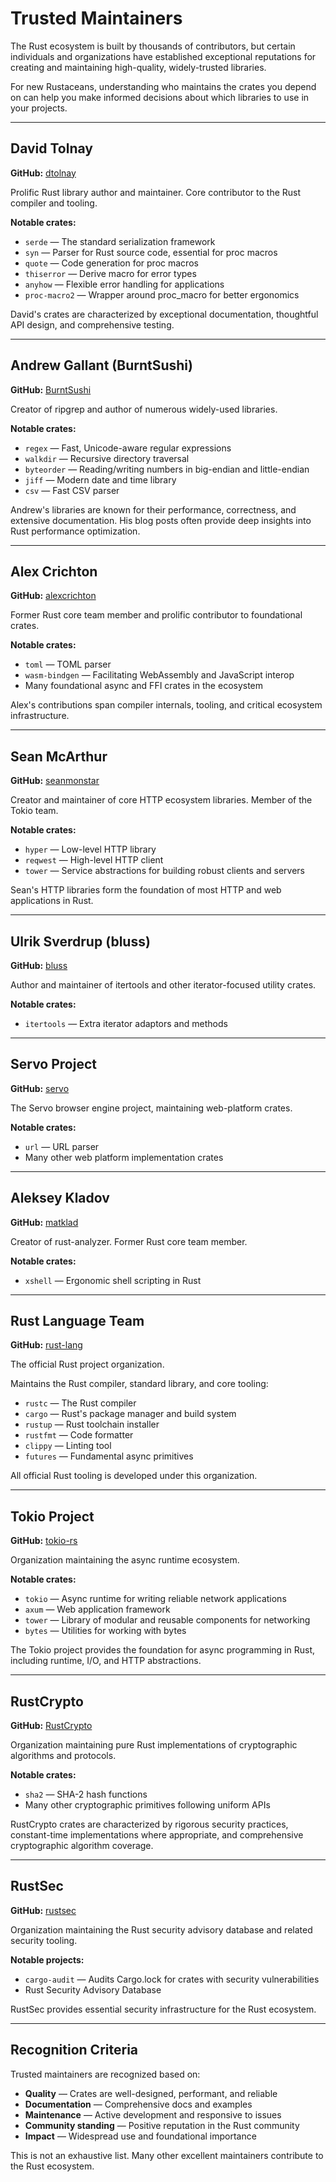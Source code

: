 # Trusted Maintainers

The Rust ecosystem is built by thousands of contributors,
but certain individuals and organizations have established
exceptional reputations for creating and maintaining
high-quality, widely-trusted libraries.

For new Rustaceans, understanding who maintains the crates
you depend on can help you make informed decisions
about which libraries to use in your projects.

---

## <a id="dtolnay"></a> David Tolnay

**GitHub:** [dtolnay](https://github.com/dtolnay)

Prolific Rust library author and maintainer.
Core contributor to the Rust compiler and tooling.

**Notable crates:**
- `serde` — The standard serialization framework
- `syn` — Parser for Rust source code, essential for proc macros
- `quote` — Code generation for proc macros
- `thiserror` — Derive macro for error types
- `anyhow` — Flexible error handling for applications
- `proc-macro2` — Wrapper around proc_macro for better ergonomics

David's crates are characterized by exceptional documentation,
thoughtful API design, and comprehensive testing.

---

## <a id="burntsushi"></a> Andrew Gallant (BurntSushi)

**GitHub:** [BurntSushi](https://github.com/BurntSushi)

Creator of ripgrep and author of numerous widely-used libraries.

**Notable crates:**
- `regex` — Fast, Unicode-aware regular expressions
- `walkdir` — Recursive directory traversal
- `byteorder` — Reading/writing numbers in big-endian and little-endian
- `jiff` — Modern date and time library
- `csv` — Fast CSV parser

Andrew's libraries are known for their performance,
correctness, and extensive documentation.
His blog posts often provide deep insights into Rust performance optimization.

---

## <a id="alexcrichton"></a> Alex Crichton

**GitHub:** [alexcrichton](https://github.com/alexcrichton)

Former Rust core team member and prolific contributor to foundational crates.

**Notable crates:**
- `toml` — TOML parser
- `wasm-bindgen` — Facilitating WebAssembly and JavaScript interop
- Many foundational async and FFI crates in the ecosystem

Alex's contributions span compiler internals, tooling,
and critical ecosystem infrastructure.

---

## <a id="seanmonstar"></a> Sean McArthur

**GitHub:** [seanmonstar](https://github.com/seanmonstar)

Creator and maintainer of core HTTP ecosystem libraries.
Member of the Tokio team.

**Notable crates:**
- `hyper` — Low-level HTTP library
- `reqwest` — High-level HTTP client
- `tower` — Service abstractions for building robust clients and servers

Sean's HTTP libraries form the foundation of most HTTP
and web applications in Rust.

---

## <a id="bluss"></a> Ulrik Sverdrup (bluss)

**GitHub:** [bluss](https://github.com/bluss)

Author and maintainer of itertools and other iterator-focused utility crates.

**Notable crates:**
- `itertools` — Extra iterator adaptors and methods

---

## <a id="servo"></a> Servo Project

**GitHub:** [servo](https://github.com/servo)

The Servo browser engine project, maintaining web-platform crates.

**Notable crates:**
- `url` — URL parser
- Many other web platform implementation crates

---

## <a id="matklad"></a> Aleksey Kladov

**GitHub:** [matklad](https://github.com/matklad)

Creator of rust-analyzer. Former Rust core team member.

**Notable crates:**
- `xshell` — Ergonomic shell scripting in Rust

---

## <a id="rust-lang"></a> Rust Language Team

**GitHub:** [rust-lang](https://github.com/rust-lang)

The official Rust project organization.

Maintains the Rust compiler, standard library, and core tooling:
- `rustc` — The Rust compiler
- `cargo` — Rust's package manager and build system
- `rustup` — Rust toolchain installer
- `rustfmt` — Code formatter
- `clippy` — Linting tool
- `futures` — Fundamental async primitives

All official Rust tooling is developed under this organization.

---

## <a id="tokio-rs"></a> Tokio Project

**GitHub:** [tokio-rs](https://github.com/tokio-rs)

Organization maintaining the async runtime ecosystem.

**Notable crates:**
- `tokio` — Async runtime for writing reliable network applications
- `axum` — Web application framework
- `tower` — Library of modular and reusable components for networking
- `bytes` — Utilities for working with bytes

The Tokio project provides the foundation for async programming
in Rust, including runtime, I/O, and HTTP abstractions.

---

## <a id="rustcrypto"></a> RustCrypto

**GitHub:** [RustCrypto](https://github.com/RustCrypto)

Organization maintaining pure Rust implementations of cryptographic
algorithms and protocols.

**Notable crates:**
- `sha2` — SHA-2 hash functions
- Many other cryptographic primitives following uniform APIs

RustCrypto crates are characterized by rigorous security practices,
constant-time implementations where appropriate,
and comprehensive cryptographic algorithm coverage.

---

## <a id="rustsec"></a> RustSec

**GitHub:** [rustsec](https://github.com/rustsec)

Organization maintaining the Rust security advisory database
and related security tooling.

**Notable projects:**
- `cargo-audit` — Audits Cargo.lock for crates with security vulnerabilities
- Rust Security Advisory Database

RustSec provides essential security infrastructure for the Rust ecosystem.

---

## Recognition Criteria

Trusted maintainers are recognized based on:

- **Quality** — Crates are well-designed, performant, and reliable
- **Documentation** — Comprehensive docs and examples
- **Maintenance** — Active development and responsive to issues
- **Community standing** — Positive reputation in the Rust community
- **Impact** — Widespread use and foundational importance

This is not an exhaustive list.
Many other excellent maintainers contribute to the Rust ecosystem.
